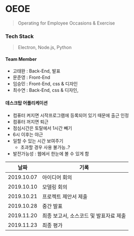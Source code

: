 # OEOE

> Operating for Employee Occasions & Exercise

### Tech Stack

>  Electron, Node.js, Python

#### Team Member

- 고태완 : Back-End, 발표
- 문준영 : Front-End
- 임승민 : Front-End, css & 디자인
- 최수연 : Back-End, css & 디자인,

#### 데스크탑 어플리케이션

- 컴퓨터 켜지면 시작프로그램에 등록되어 있기 때문에 출근 인정
- 컴퓨터 꺼지면 퇴근
- 점심시간은 토탈에서 1시간 빼기
- 6시 이후는 야근
- 일할 수 있는 시간 보여주기
  - 초과할 경우 사용 불가능..?
- 발전가능성 : 웹에서 한눈에 볼 수 있게 함

| 날짜       | 기록                                   |
| ---------- | -------------------------------------- |
| 2019.10.07 | 아이디어 회의                          |
| 2019.10.10 | 모델링 회의                            |
| 2019.10.21 | 프로젝트 제안서 제출                   |
| 2019.10.28 | 중간 발표                              |
| 2019.11.20 | 최종 보고서, 소스코드 및 발표자료 제출 |
| 2019.11.23 | 최종 평가                              |

